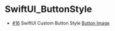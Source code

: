 # SwiftUI_ButtonStyle
 - [#16](https://www.youtube.com/watch?v=7j-aaNVX9MQ) SwiftUI Custom Button Style 
[Button Image](https://user-images.githubusercontent.com/83416999/119266288-24137980-bc25-11eb-99d3-a4ec5fd7634b.png)
